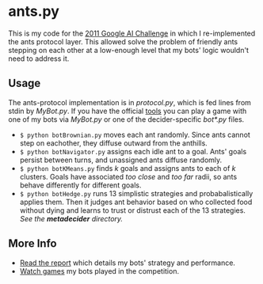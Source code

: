 # ants.py

This is my code for the [2011 Google AI Challenge](http://aichallenge.org/) in which I re-implemented the ants protocol layer. This allowed solve the problem of friendly ants stepping on each other at a low-enough level that my bots' logic wouldn't need to address it.

## Usage

The ants-protocol implementation is in *protocol.py*, which is fed lines from stdin by *MyBot.py*. If you have the official [tools](http://aichallenge.org/using_the_tools.php) you can play a game with one of my bots via *MyBot.py* or one of the decider-specific _bot*.py_ files. 

* ```$ python botBrownian.py``` moves each ant randomly. Since ants cannot step on eachother, they diffuse outward from the anthills.
* ```$ python botNavigator.py``` assigns each idle ant to a goal. Ants' goals persist between turns, and unassigned ants diffuse randomly.
* ```$ python botKMeans.py``` finds *k* goals and assigns ants to each of *k* clusters. Goals have associated *too close* and *too far* radii, so ants behave differently for different goals.
* ```$ python botHedge.py``` runs 13 simplistic strategies and probabalistically applies them. Then it judges ant behavior based on who collected food without dying and learns to trust or distrust each of the 13 strategies. *See the **metadecider** directory.*

## More Info

* [Read the report](https://docs.google.com/document/d/1MB0IAFvgE2BEx4_PUJ1wvHeEERwt_C9YSU4E4FY2gHA/edit) which details my bots' strategy and performance.
* [Watch games](http://aichallenge.org/profile.php?user=2184) my bots played in the competition.